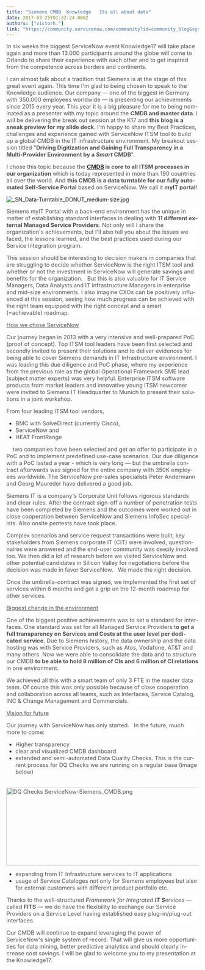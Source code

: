 ```yaml
---
title: "Siemens CMDB  Knowledge   Its all about data"
date: 2017-03-25T01:32:24.000Z
authors: ["victorh."]
link: "https://community.servicenow.com/community?id=community_blog&sys_id=eb1ea26ddbd0dbc01dcaf3231f9619c1"
---
```

<p><span lang="EN-US" style="font-size: 11pt; color: #505050;">In six weeks the biggest ServiceNow event Knowledge17 will take place again and more than 13.000 participants around the globe will come to Orlando to share their experience with each other and to get inspired from the competence across borders and continents.</span></p><p></p><p><span style="color: #505050;"><span lang="EN-US" style="font-size: 11pt;">I can almost talk about a tradition that Siemens is at the stage of this great event again. This time I'm glad to being chosen to speak to the Knowledge audience. Our company — one of the biggest in Germany with 350.000 employees worldwide — is presenting our achievements since 2015 every year. This year it is a big pleasure for me to being nominated as a presenter with my topic around the <strong>CMDB and master data</strong>. I will be delivering the break out session at the K17 and <strong>this blog is a sneak preview for my slide deck</strong>. I'm happy to share my Best Practices, challenges and experience gained with ServiceNow ITSM tool to build up a global CMDB in the IT infrastructure environment. My breakout session titled </span><span lang="EN-US" style="font-size: 11pt;">"<strong>Driving Digitization and Gaining Full Transparency in a Multi-Provider Environment by a <em>Smart</em> CMDB</strong>"</span><span lang="EN-US" style="font-size: 11pt;">. </span></span></p><p></p><p><span lang="EN-US" style="font-size: 11pt; color: #505050;">I chose this topic because the <strong><a title="" _jive_internal="true" href="/community/service-automation-platform/content?filterID=contentstatus%5Bpublished%5D~category%5Bconfiguration-management-database-cmdb%5D">CMDB</a> is core to all ITSM processes in our organization</strong> which is today represented in more than 190 countries all over the world. And <strong>this CMDB is a data turntable for our fully automated Self-Service Portal</strong> based on ServiceNow. We call it <strong>myIT portal</strong>!</span></p><p><img  alt="_SN_Data-Turntable_DONUT_medium-size.jpg" class="image-1 jive-image" src="80c12731db985b048c8ef4621f961989.iix" style="height: auto;"/></p><p style="background: white;"><span lang="EN-US" style="font-size: 11pt; color: #505050;">Siemens myIT Portal with a back-end environment has the unique in matter of establishing standard interfaces in dealing with <strong>11 different external Managed Service Providers</strong>. Not only will I share the organization's achievements, but I'll also tell you about the issues we faced, the lessons learned, and the best practices used during our Service Integration program. </span></p><p></p><p style="background: white;"><span lang="EN-US" style="font-size: 11pt; color: #505050;">This session should be interesting to decision makers in companies that are struggling to decide whether ServiceNow is the right ITSM tool and whether or not the investment in ServiceNow will generate savings and benefits for the organization.   But this is also valuable for IT Service Managers, Data Analysts and IT infrastructure Managers in enterprise and mid-size environments. I also imagine CXOs can be positively influenced at this session, seeing how much progress can be achieved with the right team equipped with the right concept and a smart (=achievable) roadmap.</span></p><p></p><p style="background: white;"><span style="text-decoration: underline; color: #505050;"><span lang="EN-US" style="font-size: 11pt;">How we chose ServiceNow</span></span></p><p><span style="color: #505050;"><span lang="EN-US" style="font-size: 11pt;">Our journey began in 2013 with a very intensive and well-prepared PoC (proof of concept). Top ITSM tool leaders have been first selected and secondly invited to present their solutions and to deliver evidences for being able to cover Siemens demands in IT Infrastructure environment. I was leading this due diligence and PoC phase, where my experience from the previous role as the global Operational Framework SME lead (subject matter experts) was very helpful. </span><span lang="EN-US" style="font-size: 11pt;">Enterprise ITSM software products from m</span><span lang="EN-US" style="font-size: 11pt;">arket leaders and innovative young ITSM newcomer were invited to Siemens IT Headquarter to Munich to present their solutions in a joint workshop. </span></span></p><p></p><p><span lang="EN-US" style="font-size: 11pt; color: #505050;">From four leading ITSM tool vendors, </span></p><ul style="list-style-type: disc;"><li><span lang="EN-US" style="font-size: 11pt; color: #505050;">BMC with SolveDirect (currently Cisco), </span></li><li><span lang="EN-US" style="font-size: 11pt; color: #505050;">ServiceNow and </span></li><li><span lang="EN-US" style="font-size: 11pt; color: #505050;">HEAT FrontRange </span></li></ul><p><span style="color: #505050;"><span lang="EN-US" style="font-size: 11pt;">     two companies have been selected and get an offer to participate in a PoC and to implement predefined use-case scenarios. Our due diligence with a PoC lasted a year - </span><span lang="EN-US" style="font-size: 11pt;">which is very long — but the umbrella contract afterwards was signed for the entire company with 350K employees worldwide. </span><span lang="EN-US" style="font-size: 11pt;">The ServiceNow pre-sales specialists Peter Andermann and Georg Maureder have delivered a good job.</span></span></p><p></p><p><span lang="EN-US" style="font-size: 11pt; color: #505050;">Siemens IT is a company's Corporate Unit follows rigorous standards and clear rules. After the contract sign-off a number of penetration tests have been completed by Siemens and the outcomes were worked out in close cooperation between ServiceNow and Siemens InfoSec specialists. Also onsite pentests have took place.</span></p><p></p><p><span lang="EN-US" style="font-size: 11pt; color: #505050;">Complex scenarios and service request transactions were built, key stakeholders from Siemens corporate IT (CIT) were involved, questionnaires were answered and the end-user community was deeply involved too. We then did a lot of research before we visited ServiceNow and other potential candidates in Silicon Valley for negotiations before the decision was made in favor ServiceNow.   We made the right decision.   </span></p><p></p><p><span lang="EN-US" style="font-size: 11pt; color: #505050;">Once the umbrella-contract was signed, we implemented the first set of services within 6 months and got a grip on the 12-month roadmap for other services.</span></p><p></p><p style="background: white;"><span style="text-decoration: underline; color: #505050;"><span lang="EN-US" style="font-size: 11pt;">Biggest change in the environment</span></span></p><p style="background: white;"><span lang="EN-US" style="font-size: 11pt; color: #505050;">One of the biggest positive achievements was to set a standard for interfaces. One standard was set for all Managed Service Providers t<strong>o get a full transparency on Services and Costs at the user level per dedicated service</strong>. Due to Siemens history, the data ownership and the data hosting was with Service Providers, such as Atos, Vodafone, AT&amp;T and many others. Now we were able to consolidate the data and to structure our CMDB <strong>to be able to hold 8 million of CIs and 6 million of CI relations</strong> in one environment.</span></p><p></p><p style="background: white;"><span lang="EN-US" style="font-size: 11pt; color: #505050;">We achieved all this with a smart team of only 3 FTE in the master data team. Of course this was only possible because of close cooperation and collaboration across all teams, such as Interfaces, Service Catalog, INC &amp; Change Management and Commercials.</span></p><p style="background: white;"></p><p style="background: white;"><span style="text-decoration: underline; color: #505050;"><span lang="EN-US" style="font-size: 11pt;">Vision for future</span></span></p><p style="background: white;"><span lang="EN-US" style="font-size: 11pt; color: #505050;">Our journey with ServiceNow has only started.   In the future, much more to come: </span></p><ul style="list-style-type: disc;"><li><span lang="EN-US" style="font-size: 11pt; color: #505050;">Higher transparency</span></li><li><span lang="EN-US" style="font-size: 11pt; color: #505050;">clear and visualized CMDB dashboard</span></li><li><span lang="EN-US" style="font-size: 11pt; color: #505050;">extended and semi-automated Data Quality Checks. This is the current process for DQ Checks we are running on a regular base (image below)<br/></span></li></ul><p><span lang="EN-US" style="font-size: 11pt; color: #505050;">               <img  alt="DQ Checks ServiceNow-Siemens_CMDB.png" class="image-2 jive-image" src="e92c85cadbd497049c9ffb651f96199e.iix" style="width: 620px; height: 204px;"/></span></p><ul style="list-style-type: disc;"><li><span lang="EN-US" style="font-size: 11pt; color: #505050;">expanding from IT Infrastructure services to IT applications</span></li><li><span lang="EN-US" style="font-size: 11pt; color: #505050;">usage of Service Cataloges not only for Siemens employees but also for external customers with different product portfolio etc. </span></li></ul><p></p><p style="background: white;"><span lang="EN-US" style="font-size: 11pt; color: #505050;">Thanks to the well-structured <strong><em>F</em></strong><em>ramework for Integrated <strong>IT S</strong>ervices</em> — called <strong>FITS</strong> — we do have the flexibility to exchange our Service Providers on a Service Level having established easy plug-in/plug-out interfaces.</span></p><p></p><p style="background: white;"><span lang="EN-US" style="font-size: 11pt; color: #505050;">Our CMDB will continue to expand leveraging the power of ServiceNow's single system of record. That will give us more opportunities for data mining, better predictive analytics and should clearly increase cost savings. I will be glad to welcome you to my presentation at the Knowledge17.</span></p>